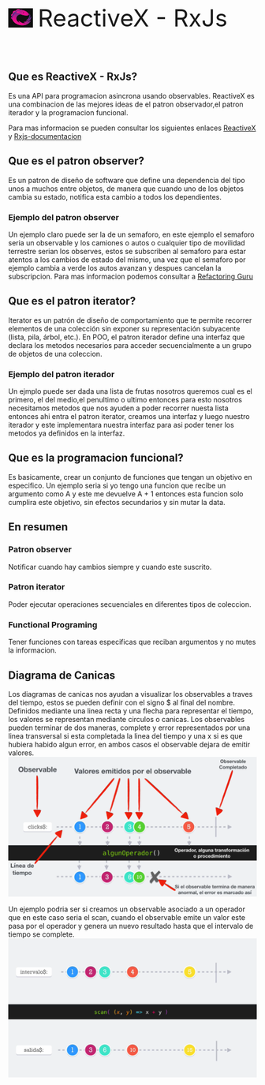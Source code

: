 <div style="display: flex; align-items: center;gap:10px;">
<img src="assets/rxjs1.png" alt="Logo" style="width:50px;"/>
<p style="font-size:3rem;text-align:center;">ReactiveX - RxJs</p>
</div>

## Que es ReactiveX - RxJs?
Es una API para programacion asincrona usando observables.
ReactiveX es una combinacion de las mejores ideas de el patron observador,el patron iterador y la programacion funcional.

Para mas informacion se pueden consultar los siguientes enlaces [ReactiveX](https://reactivex.io/) y [Rxjs-documentacion](https://rxjs.dev/)
## Que es el patron observer?
Es un patron de diseño de software que define una dependencia del tipo unos a muchos entre objetos, de manera que cuando uno de los objetos cambia su estado, notifica esta cambio a todos los dependientes.
### Ejemplo del patron observer
Un ejemplo claro puede ser la de un semaforo, en este ejemplo el semaforo seria un observable y los camiones o autos o cualquier tipo de movilidad terrestre serian los observes, estos se subscriben al semaforo para estar atentos a los cambios de estado del mismo, una vez que el semaforo por ejemplo cambia a verde los autos avanzan y despues cancelan la subscripcion.
Para mas informacion podemos consultar a [Refactoring Guru](https://refactoring.guru/es/design-patterns/observer)
## Que es el patron iterator?
Iterator es un patrón de diseño de comportamiento que te permite recorrer elementos de una colección sin exponer su representación subyacente (lista, pila, árbol, etc.).
En POO, el patron iterador define una interfaz que declara los metodos necesarios para acceder secuencialmente a un grupo de objetos de una coleccion.
### Ejemplo del patron iterador
Un ejmplo puede ser dada una lista de frutas nosotros queremos cual es el primero, el del medio,el penultimo o ultimo entonces para esto nosotros necesitamos metodos que nos ayuden a poder recorrer nuesta lista entonces ahi entra el patron iterator, creamos una interfaz y luego nuestro iterador y este implementara nuestra interfaz para asi poder tener los metodos ya definidos en la interfaz.
## Que es la programacion funcional?
Es basicamente, crear un conjunto de funciones que tengan un objetivo en especifico.
Un ejemplo seria si yo tengo una funcion que recibe un argumento como A y este me devuelve A + 1 entonces esta funcion solo cumplira este objetivo, sin efectos secundarios y sin mutar la data.
## En resumen
### Patron observer
Notificar cuando hay cambios siempre y cuando este suscrito.
### Patron iterator
Poder ejecutar operaciones secuenciales en diferentes tipos de coleccion.
### Functional Programing
Tener funciones con tareas especificas que reciban argumentos y no mutes la informacion.
## Diagrama de Canicas
Los diagramas de canicas nos ayudan a visualizar los observables a traves del tiempo, estos se pueden definir con el signo $ al final del nombre.
Definidos mediante una linea recta y una flecha para representar el tiempo, los valores se representan mediante circulos o canicas.
Los observables pueden terminar de dos maneras, complete y error representados por una linea transversal si esta completada la linea del tiempo y una x si es que hubiera habido algun error, en ambos casos el observable dejara de emitir valores.
![marble diagram](/assets/canicas.png)

Un ejemplo podria ser si creamos un observable asociado a un operador que en este caso seria el scan, cuando el observable emite un valor este pasa por el operador y genera un nuevo resultado hasta que el intervalo de tiempo se complete.
![example diagram](/assets/ejemplo-canicas.png)




